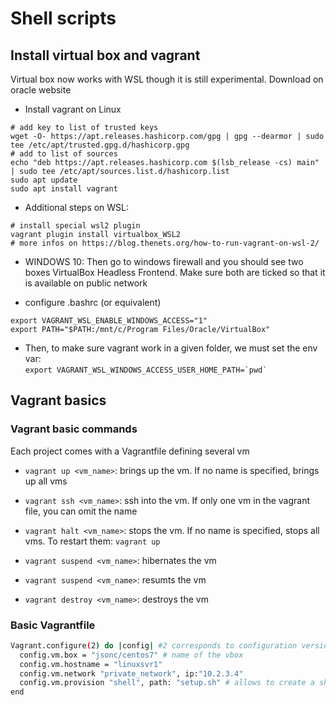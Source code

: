 # Shell scripts

## Install virtual box and vagrant

Virtual box now works with WSL though it is still experimental.
Download on oracle website

- Install vagrant on Linux

```shell
# add key to list of trusted keys
wget -O- https://apt.releases.hashicorp.com/gpg | gpg --dearmor | sudo tee /etc/apt/trusted.gpg.d/hashicorp.gpg
# add to list of sources
echo "deb https://apt.releases.hashicorp.com $(lsb_release -cs) main" | sudo tee /etc/apt/sources.list.d/hashicorp.list
sudo apt update
sudo apt install vagrant
```

- Additional steps on WSL:

```shell
# install special wsl2 plugin
vagrant plugin install virtualbox_WSL2
# more infos on https://blog.thenets.org/how-to-run-vagrant-on-wsl-2/
```

- WINDOWS 10: Then go to windows firewall and you should see two boxes VirtualBox Headless Frontend.
  Make sure both are ticked so that it is available on public network

- configure .bashrc (or equivalent)

```shell
export VAGRANT_WSL_ENABLE_WINDOWS_ACCESS="1"
export PATH="$PATH:/mnt/c/Program Files/Oracle/VirtualBox"
```

- Then, to make sure vagrant work in a given folder, we must set the env var:  
  `` export VAGRANT_WSL_WINDOWS_ACCESS_USER_HOME_PATH=`pwd` ``

## Vagrant basics

### Vagrant basic commands

Each project comes with a Vagrantfile defining several vm

- `vagrant up <vm_name>`: brings up the vm. If no name is specified, brings up all vms
- `vagrant ssh <vm_name>`: ssh into the vm. If only one vm in the vagrant file, you can omit the name
- `vagrant halt <vm_name>`: stops the vm. If no name is specified, stops all vms. To restart them: `vagrant up`

- `vagrant suspend <vm_name>`: hibernates the vm
- `vagrant suspend <vm_name>`: resumts the vm

- `vagrant destroy <vm_name>`: destroys the vm

### Basic Vagrantfile

```bash
Vagrant.configure(2) do |config| #2 corresponds to configuration version
  config.vm.box = "jsonc/centos7" # name of the vbox
  config.vm.hostname = "linuxsvr1"
  config.vm.network "private_network", ip:"10.2.3.4"
  config.vm.provision "shell", path: "setup.sh" # allows to create a shell script to configure system the first time vagrant up is executed
end


```
